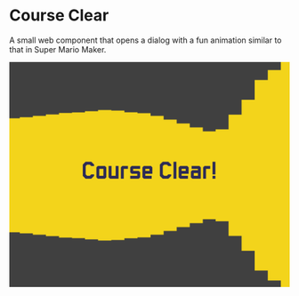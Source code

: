 # Course Clear

A small web component that opens a dialog with a fun animation similar to that in Super Mario Maker.

<img src="./screenshot.png">
